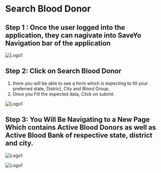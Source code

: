 # Search Blood Donor

## Step 1 : Once the user logged into the application, they can nagivate into SaveYo Navigation bar of the application

![Logo1](./images/mobile/serach-blood-donor/blooddonor1.jpg)

## Step 2: Click on Search Blood Donor

1.  there you will be able to see a form which is expecting to fill your preferred state, District, City and Blood Group.
2.  Once you Fill the expected data, Click on submit.

![Logo1](./images/mobile/serach-blood-donor/blooddonor2.jpg)

## Step 3: You Will Be Navigating to a New Page Which contains Active Blood Donors as well as Active Blood Bank of respective state, district and city.

![Logo1](./images/mobile/serach-blood-donor/blooddonor3.jpg)

![Logo1](./images/mobile/serach-blood-donor/blooddonor4.jpg)
